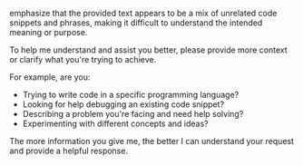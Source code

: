  emphasize that the provided text appears to be a mix of unrelated code snippets and phrases, making it difficult to understand the intended meaning or purpose. 

To help me understand and assist you better, please provide more context or clarify what you're trying to achieve. 

For example, are you:

* Trying to write code in a specific programming language?
* Looking for help debugging an existing code snippet?
* Describing a problem you're facing and need help solving?
* Experimenting with different concepts and ideas?


The more information you give me, the better I can understand your request and provide a helpful response.
